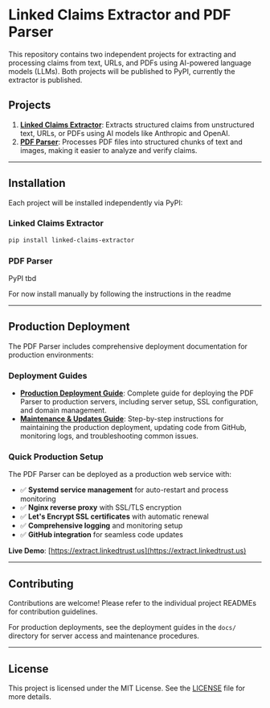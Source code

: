 # Linked Claims Extractor and PDF Parser

This repository contains two independent projects for extracting and processing claims from text, URLs, and PDFs using AI-powered language models (LLMs). Both projects will be published to PyPI, currently the extractor is published.

## Projects

1. **[Linked Claims Extractor](./claim_extractor/README.md)**: Extracts structured claims from unstructured text, URLs, or PDFs using AI models like Anthropic and OpenAI.
2. **[PDF Parser](./pdf_parser/README.md)**: Processes PDF files into structured chunks of text and images, making it easier to analyze and verify claims.

---

## Installation

Each project will be installed independently via PyPI:

### Linked Claims Extractor
```bash
pip install linked-claims-extractor
```

### PDF Parser
PyPI tbd

For now install manually by following the instructions in the readme

---

## Production Deployment

The PDF Parser includes comprehensive deployment documentation for production environments:

### Deployment Guides
- **[Production Deployment Guide](./pdf_parser_DEPLOYMENT_GUIDE.MD)**: Complete guide for deploying the PDF Parser to production servers, including server setup, SSL configuration, and domain management.
- **[Maintenance & Updates Guide](./pdf_parser_MAINTAINANCE_GUIDE.md)**: Step-by-step instructions for maintaining the production deployment, updating code from GitHub, monitoring logs, and troubleshooting common issues.

### Quick Production Setup
The PDF Parser can be deployed as a production web service with:
- ✅ **Systemd service management** for auto-restart and process monitoring
- ✅ **Nginx reverse proxy** with SSL/TLS encryption
- ✅ **Let's Encrypt SSL certificates** with automatic renewal
- ✅ **Comprehensive logging** and monitoring setup
- ✅ **GitHub integration** for seamless code updates

**Live Demo**: [https://extract.linkedtrust.us](https://extract.linkedtrust.us)

---

## Contributing

Contributions are welcome! Please refer to the individual project READMEs for contribution guidelines.

For production deployments, see the deployment guides in the `docs/` directory for server access and maintenance procedures.

---

## License

This project is licensed under the MIT License. See the [LICENSE](LICENSE) file for more details.